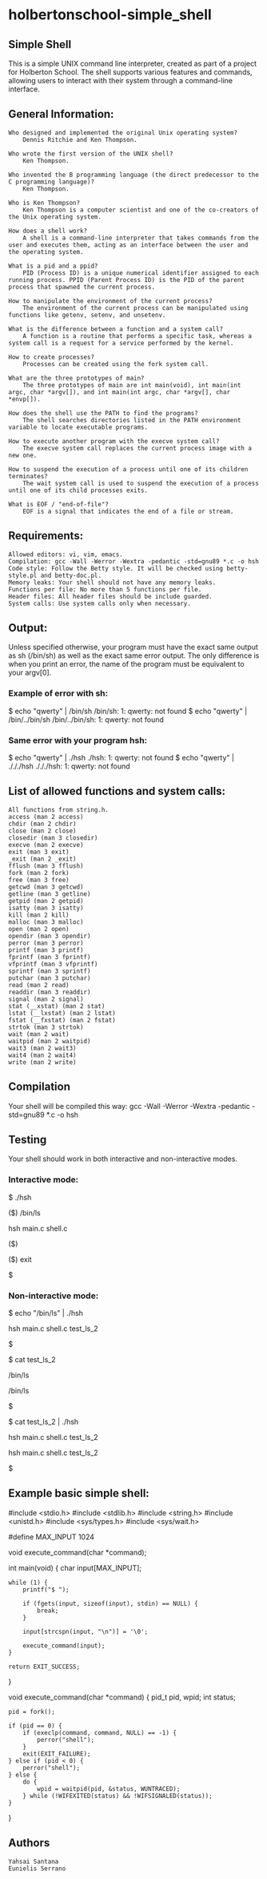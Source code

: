 # holbertonschool-simple_shell

## Simple Shell

This is a simple UNIX command line interpreter, created as part of a project for Holberton School. The shell supports various features and commands, allowing users to interact with their system through a command-line interface.

## General Information:

    Who designed and implemented the original Unix operating system?
        Dennis Ritchie and Ken Thompson.

    Who wrote the first version of the UNIX shell?
        Ken Thompson.

    Who invented the B programming language (the direct predecessor to the C programming language)?
        Ken Thompson.

    Who is Ken Thompson?
        Ken Thompson is a computer scientist and one of the co-creators of the Unix operating system.

    How does a shell work?
        A shell is a command-line interpreter that takes commands from the user and executes them, acting as an interface between the user and the operating system.

    What is a pid and a ppid?
        PID (Process ID) is a unique numerical identifier assigned to each running process. PPID (Parent Process ID) is the PID of the parent process that spawned the current process.

    How to manipulate the environment of the current process?
        The environment of the current process can be manipulated using functions like getenv, setenv, and unsetenv.

    What is the difference between a function and a system call?
        A function is a routine that performs a specific task, whereas a system call is a request for a service performed by the kernel.

    How to create processes?
        Processes can be created using the fork system call.

    What are the three prototypes of main?
        The three prototypes of main are int main(void), int main(int argc, char *argv[]), and int main(int argc, char *argv[], char *envp[]).

    How does the shell use the PATH to find the programs?
        The shell searches directories listed in the PATH environment variable to locate executable programs.

    How to execute another program with the execve system call?
        The execve system call replaces the current process image with a new one.

    How to suspend the execution of a process until one of its children terminates?
        The wait system call is used to suspend the execution of a process until one of its child processes exits.

    What is EOF / "end-of-file"?
        EOF is a signal that indicates the end of a file or stream.

## Requirements:

    Allowed editors: vi, vim, emacs.
    Compilation: gcc -Wall -Werror -Wextra -pedantic -std=gnu89 *.c -o hsh
    Code style: Follow the Betty style. It will be checked using betty-style.pl and betty-doc.pl.
    Memory leaks: Your shell should not have any memory leaks.
    Functions per file: No more than 5 functions per file.
    Header files: All header files should be include guarded.
    System calls: Use system calls only when necessary.

## Output:

Unless specified otherwise, your program must have the exact same output as sh (/bin/sh) as well as the exact same error output. The only difference is when you print an error, the name of the program must be equivalent to your argv[0].

### Example of error with sh:
$ echo "qwerty" | /bin/sh
/bin/sh: 1: qwerty: not found
$ echo "qwerty" | /bin/../bin/sh
/bin/../bin/sh: 1: qwerty: not found

### Same error with your program hsh:
$ echo "qwerty" | ./hsh
./hsh: 1: qwerty: not found
$ echo "qwerty" | ./././hsh
./././hsh: 1: qwerty: not found

## List of allowed functions and system calls:

    All functions from string.h.
    access (man 2 access)
    chdir (man 2 chdir)
    close (man 2 close)
    closedir (man 3 closedir)
    execve (man 2 execve)
    exit (man 3 exit)
    _exit (man 2 _exit)
    fflush (man 3 fflush)
    fork (man 2 fork)
    free (man 3 free)
    getcwd (man 3 getcwd)
    getline (man 3 getline)
    getpid (man 2 getpid)
    isatty (man 3 isatty)
    kill (man 2 kill)
    malloc (man 3 malloc)
    open (man 2 open)
    opendir (man 3 opendir)
    perror (man 3 perror)
    printf (man 3 printf)
    fprintf (man 3 fprintf)
    vfprintf (man 3 vfprintf)
    sprintf (man 3 sprintf)
    putchar (man 3 putchar)
    read (man 2 read)
    readdir (man 3 readdir)
    signal (man 2 signal)
    stat (__xstat) (man 2 stat)
    lstat (__lxstat) (man 2 lstat)
    fstat (__fxstat) (man 2 fstat)
    strtok (man 3 strtok)
    wait (man 2 wait)
    waitpid (man 2 waitpid)
    wait3 (man 2 wait3)
    wait4 (man 2 wait4)
    write (man 2 write)

## Compilation

Your shell will be compiled this way:
gcc -Wall -Werror -Wextra -pedantic -std=gnu89 *.c -o hsh

## Testing
Your shell should work in both interactive and non-interactive modes.
### Interactive mode:
$ ./hsh

($) /bin/ls

hsh main.c shell.c

($)

($) exit

$

### Non-interactive mode:
$ echo "/bin/ls" | ./hsh

hsh main.c shell.c test_ls_2

$

$ cat test_ls_2

/bin/ls

/bin/ls

$

$ cat test_ls_2 | ./hsh

hsh main.c shell.c test_ls_2

hsh main.c shell.c test_ls_2

$


## Example basic simple shell:


#include <stdio.h>
#include <stdlib.h>
#include <string.h>
#include <unistd.h>
#include <sys/types.h>
#include <sys/wait.h>

#define MAX_INPUT 1024

void execute_command(char *command);

int main(void) {
    char input[MAX_INPUT];

    while (1) {
        printf("$ ");

        if (fgets(input, sizeof(input), stdin) == NULL) {
            break;
        }

        input[strcspn(input, "\n")] = '\0';

        execute_command(input);
    }

    return EXIT_SUCCESS;
}

void execute_command(char *command) {
    pid_t pid, wpid;
    int status;

    pid = fork();

    if (pid == 0) {
        if (execlp(command, command, NULL) == -1) {
            perror("shell");
        }
        exit(EXIT_FAILURE);
    } else if (pid < 0) {
        perror("shell");
    } else {
        do {
            wpid = waitpid(pid, &status, WUNTRACED);
        } while (!WIFEXITED(status) && !WIFSIGNALED(status));
    }
}


## Authors

    Yahsai Santana
    Eunielis Serrano
